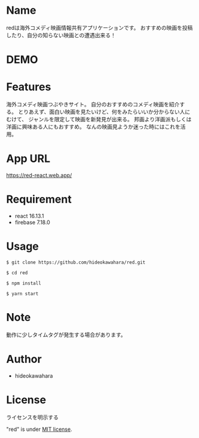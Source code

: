 # Name
 
redは海外コメディ映画情報共有アプリケーションです。
おすすめの映画を投稿したり、自分の知らない映画との遭遇出来る！

# DEMO
 

 
# Features
 
海外コメディ映画つぶやきサイト。
自分のおすすめのコメディ映画を紹介する。
とりあえず、面白い映画を見たいけど、何をみたらいいか分からない人にむけて、
ジャンルを限定して映画を新発見が出来る。
邦画より洋画派もしくは洋画に興味ある人にもおすすめ。
なんの映画見ようか迷った時にはこれを活用。
 
# App URL
 https://red-react.web.app/

# Requirement
  
* react 16.13.1
* firebase 7.18.0
 
# Usage

`$ git clone https://github.com/hideokawahara/red.git`  

`$ cd red`

`$ npm install`

`$ yarn start`

# Note
 
動作に少しタイムタグが発生する場合があります。
 
# Author
  
* hideokawahara

 
# License
ライセンスを明示する
 
"red" is under [MIT license](https://en.wikipedia.org/wiki/MIT_License).